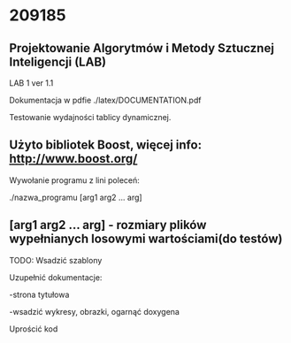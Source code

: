 # 209185
Projektowanie Algorytmów i Metody Sztucznej Inteligencji (LAB)
-----
LAB 1 ver 1.1

Dokumentacja w pdfie ./latex/DOCUMENTATION.pdf

Testowanie wydajności tablicy dynamicznej.

Użyto bibliotek Boost, więcej info: http://www.boost.org/
------
Wywołanie programu z lini poleceń:

./nazwa_programu [arg1 arg2 ... arg]

[arg1 arg2 ... arg] - rozmiary plików wypełnianych losowymi wartościami(do testów)
-------
TODO:
Wsadzić szablony

Uzupełnić dokumentacje:

  -strona tytułowa
  
  -wsadzić wykresy, obrazki, ogarnąć doxygena
  
Uprościć kod
